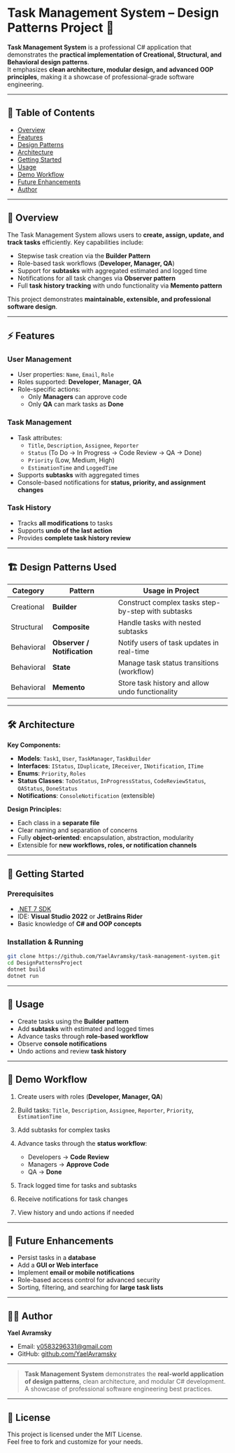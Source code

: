 # Task Management System – Design Patterns Project 🚀

**Task Management System** is a professional C# application that demonstrates the **practical implementation of Creational, Structural, and Behavioral design patterns**.  
It emphasizes **clean architecture, modular design, and advanced OOP principles**, making it a showcase of professional-grade software engineering.

---

## 📖 Table of Contents
- [Overview](#overview)
- [Features](#features)
- [Design Patterns](#design-patterns)
- [Architecture](#architecture)
- [Getting Started](#getting-started)
- [Usage](#usage)
- [Demo Workflow](#demo-workflow)
- [Future Enhancements](#future-enhancements)
- [Author](#author)

---

## 📝 Overview
The Task Management System allows users to **create, assign, update, and track tasks** efficiently. Key capabilities include:

- Stepwise task creation via the **Builder Pattern**
- Role-based task workflows (**Developer, Manager, QA**)
- Support for **subtasks** with aggregated estimated and logged time
- Notifications for all task changes via **Observer pattern**
- Full **task history tracking** with undo functionality via **Memento pattern**

This project demonstrates **maintainable, extensible, and professional software design**.

---

## ⚡ Features

### User Management
- User properties: `Name`, `Email`, `Role`
- Roles supported: **Developer**, **Manager**, **QA**
- Role-specific actions:
  - Only **Managers** can approve code
  - Only **QA** can mark tasks as **Done**

### Task Management
- Task attributes:
  - `Title`, `Description`, `Assignee`, `Reporter`
  - `Status` (To Do → In Progress → Code Review → QA → Done)
  - `Priority` (Low, Medium, High)
  - `EstimationTime` and `LoggedTime`
- Supports **subtasks** with aggregated times
- Console-based notifications for **status, priority, and assignment changes**

### Task History
- Tracks **all modifications** to tasks
- Supports **undo of the last action**
- Provides **complete task history review**

---

## 🏗️ Design Patterns Used

| Category      | Pattern                     | Usage in Project |
|---------------|-----------------------------|----------------|
| Creational    | **Builder**                 | Construct complex tasks step-by-step with subtasks |
| Structural    | **Composite**               | Handle tasks with nested subtasks |
| Behavioral    | **Observer / Notification** | Notify users of task updates in real-time |
| Behavioral    | **State**                   | Manage task status transitions (workflow) |
| Behavioral    | **Memento**                 | Store task history and allow undo functionality |

---

## 🛠 Architecture

**Key Components:**

- **Models**: `Task1`, `User`, `TaskManager`, `TaskBuilder`
- **Interfaces**: `IStatus`, `IDuplicate`, `IReceiver`, `INotification`, `ITime`
- **Enums**: `Priority`, `Roles`
- **Status Classes**: `ToDoStatus`, `InProgressStatus`, `CodeReviewStatus`, `QAStatus`, `DoneStatus`
- **Notifications**: `ConsoleNotification` (extensible)

**Design Principles:**

- Each class in a **separate file**
- Clear naming and separation of concerns
- Fully **object-oriented**: encapsulation, abstraction, modularity
- Extensible for **new workflows, roles, or notification channels**

---

## 🚀 Getting Started

### Prerequisites
- [.NET 7 SDK](https://dotnet.microsoft.com/download/dotnet/7.0)
- IDE: **Visual Studio 2022** or **JetBrains Rider**
- Basic knowledge of **C# and OOP concepts**

### Installation & Running
```bash
git clone https://github.com/YaelAvramsky/task-management-system.git
cd DesignPatternsProject
dotnet build
dotnet run
````

---

## 🎯 Usage

* Create tasks using the **Builder pattern**
* Add **subtasks** with estimated and logged times
* Advance tasks through **role-based workflow**
* Observe **console notifications**
* Undo actions and review **task history**

---

## 🔄 Demo Workflow

1. Create users with roles (**Developer, Manager, QA**)
2. Build tasks: `Title`, `Description`, `Assignee`, `Reporter`, `Priority`, `EstimationTime`
3. Add subtasks for complex tasks
4. Advance tasks through the **status workflow**:

   * Developers → **Code Review**
   * Managers → **Approve Code**
   * QA → **Done**
5. Track logged time for tasks and subtasks
6. Receive notifications for task changes
7. View history and undo actions if needed

---

## 🌟 Future Enhancements

* Persist tasks in a **database**
* Add a **GUI or Web interface**
* Implement **email or mobile notifications**
* Role-based access control for advanced security
* Sorting, filtering, and searching for **large task lists**

---

## 👩‍💻 Author

**Yael Avramsky**

* Email: [y0583296331@gmail.com](mailto:y0583296331@gmail.com)
* GitHub: [github.com/YaelAvramsky](https://github.com/YaelAvramsky)

---

> **Task Management System** demonstrates the **real-world application of design patterns**, clean architecture, and modular C# development.
> A showcase of professional software engineering best practices.

---

## 📜 License

This project is licensed under the MIT License.  
Feel free to fork and customize for your needs.